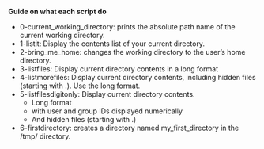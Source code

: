 **Guide on what each script do**
- 0-current\_working\_directory: prints the absolute path name of the current working directory.
- 1-listit: Display the contents list of your current directory.
- 2-bring\_me\_home: changes the working directory to the user’s home directory.
- 3-listfiles: Display current directory contents in a long format
- 4-listmorefiles: Display current directory contents, including hidden files (starting with .). Use the long format.
- 5-listfilesdigitonly: Display current directory contents.
	- Long format
	- with user and group IDs displayed numerically
	- And hidden files \(starting with .\)
- 6-firstdirectory: creates a directory named my\_first\_directory in the /tmp/ directory.
